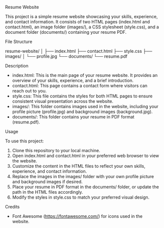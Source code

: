 Resume Website

This project is a simple resume website showcasing your skills, experience, and contact information. It consists of two HTML pages (index.html and contact.html), an image folder (images/), a CSS stylesheet (style.css), and a document folder (documents/) containing your resume PDF.

File Structure

resume-website/
│
├── index.html
├── contact.html
├── style.css
├── images/
│   └── profile.jpg
└── documents/
    └── resume.pdf

Description

- index.html: This is the main page of your resume website. It provides an overview of your skills, experience, and a brief introduction.
- contact.html: This page contains a contact form where visitors can reach out to you.
- style.css: This file contains the styles for both HTML pages to ensure consistent visual presentation across the website.
- images/: This folder contains images used in the website, including your profile picture (profile.jpg) and background images (background.jpg).
- documents/: This folder contains your resume in PDF format (resume.pdf).

Usage

To use this project:

1. Clone this repository to your local machine.
2. Open index.html and contact.html in your preferred web browser to view the website.
3. Customize the content in the HTML files to reflect your own skills, experience, and contact information.
4. Replace the images in the images/ folder with your own profile picture and background images if desired.
5. Place your resume in PDF format in the documents/ folder, or update the path in the HTML files accordingly.
6. Modify the styles in style.css to match your preferred visual design.

Credits

- Font Awesome (https://fontawesome.com/) for icons used in the website.
